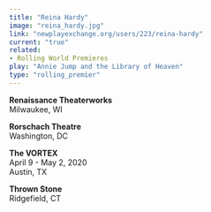 ```yaml
---
title: "Reina Hardy"
image: "reina_hardy.jpg"
link: "newplayexchange.org/users/223/reina-hardy"
current: "true"
related:
- Rolling World Premieres
play: "Annie Jump and the Library of Heaven"
type: "rolling_premier"
---
```


**Renaissance Theaterworks**\
Milwaukee, WI

**Rorschach Theatre**\
Washington, DC

**The VORTEX**\
April 9 - May 2, 2020\
Austin, TX

**Thrown Stone**\
Ridgefield, CT
